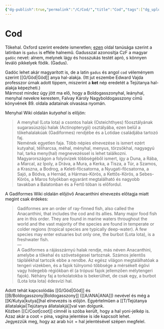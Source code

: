 ```yaml
---
{"dg-publish":true,"permalink":"/C/Cod/","title":"Cod","tags":["dg_uploaded","Englishtexttranslated"],"created":"2023-11-18T09:29","updated":"2023-11-18T09:29"}
---
```



# Cod

Tőkehal. Oxford szerint eredete ismeretlen; [ezen](https://wikipedia.org/wiki/Gadiformes) oldal tanúsága szerint a latinban is `gadus` is efféle halnemű. Gadusszal azonosítja CzF a magyar `gadóc` nevet: alnem, melynek lágy és hosszukás testét apró, s könnyen leváló pikkelyek födik. (Gadus).  

Gadóc lehet akár magyarított is, de a latin `gadus` és angol `cod` véleményem szerint [[G/Göd\|Göd]] anya hal-alakja. (Itt jut eszembe Edward Vajda professzor úrnak adott tippem, miszerint a **ket** nép eredetét a Tejútanya hal-alakja képezheti.)  
Mármost mindez úgy jött ma elő, hogy a Boldogasszonyhal, leányhal, menyhal nevekre kerestem, Falvay Károly Nagyboldogasszony című könyvének 89. oldala adatainak olvasása nyomán.  

Menyhal Wiki oldalán *kutyahal* is előjön:  
> A menyhal (Lota lota) a csontos halak (Osteichthyes) főosztályának sugarasúszójú halak (Actinopterygii) osztályába, ezen belül a tőkehalalakúak (Gadiformes) rendjébe és a Lotidae családjába tartozó faj.  
> Nemének egyetlen faja. Több népies elnevezése is ismert ezért kutyahal, téliharcsa, méhal, ményhal, menyus, törzsökhal, nagyagyú hal, tarka meny(hal) megnevezéssel is lehet találkozni.  
> Magyarországon a folyóvizek többségéből ismert, így a Duna, a Rába, a Marcal, az Ipoly, a Dráva, a Mura, a Kerka, a Tisza, a Túr, a Szamos, a Kraszna, a Bodrog, a Keleti-főcsatorna, a Nyugati-főcsatorna, a Sajó, a Bódva, a Hernád, a Hármas-Körös, a Kettős-Körös, a Sebes-Körös, a Maros folyókban egyaránt megtalálható és nagyobb tavakban a Balatonban és a Fertő tóban is előfordul.  

A Gadiformes Wiki oldalán előjövő Anacanthini elnevezés előtagja miatt megint csak érdekes:  
> Gadiformes are an order of ray-finned fish, also called the Anacanthini, that includes the cod and its allies. Many major food fish are in this order. They are found in marine waters throughout the world and the vast majority of the species are found in temperate or colder regions (tropical species are typically deep-water). A few species may enter estuaries but only one, the burbot (Lota lota), is a freshwater fish.  
> —  
> A Gadiformes a rájásszárnyú halak rendje, más néven Anacanthini, amelybe a tőkehal és szövetségesei tartoznak. Számos jelentős táplálékhal tartozik ebbe a rendbe. Az egész világon megtalálhatóak a tengeri vizekben, és a fajok túlnyomó többsége a mérsékelt égövi vagy hidegebb régiókban él (a trópusi fajok jellemzően mélytengeri fajok). Néhány faj a torkolatokba is bekerülhet, de csak egy, a burbot (Lota lota lota) édesvízi hal.  

Adott tehát kapcsolódás [[G/Göd\|Göd]] és [[B/Boldogasszony\|Boldogasszony]] ([[A/ANA\|ANA]]) nevével és még a [[K/Kutya\|kutya]]hal elnevezés is előjön. Egyértelműen a [[T/Tejútanya állatalakjai\|Tejútanya állatalakjá]]val van dolgunk.  
Közben [[C/Coot\|coot]] címnél is szóba került, hogy a hal yoni-jelkép is. Azaz akár a coot = pina, vagina jelentése is ide kapcsolt lehet.  
Jegyezzük meg, hogy az arab `hūt` = hal jelentésével szépen megfelel.  